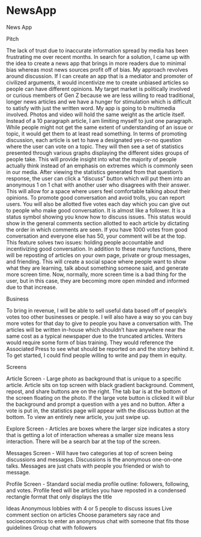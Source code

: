 # NewsApp

News App

Pitch 

The lack of trust due to inaccurate information spread by media has been frustrating me over recent months. In search for a solution, I came up with the idea to create a news app that brings in more readers due to minimal bias whereas most news sources profit off of bias. My approach revolves around discussion. If I can create an app that is a mediator and promoter of civilized arguments, it would incentivize me to create unbiased articles so people can have different opinions. My target market is politically involved or curious members of Gen Z because we are less willing to read traditional, longer news articles and we have a hunger for stimulation which is difficult to satisfy with just the written word. My app is going to b multimedia involved. Photos and video will hold the same weight as the article itself. Instead of a 10 paragraph article, I am limiting myself to just one paragraph. While people might not get the same extent of understanding of an issue or topic, it would get them to at least read something. In terms of promoting discussion, each article is set to have a designated yes-or-no question where the user can vote on a topic. They will then see a set of statistics presented through various graphs displaying the different sides groups of people take. This will provide insight into what the majority of people actually think instead of an emphasis on extremes which is commonly seen in our media. After viewing the statistics generated from that question’s response, the user can click a “discuss” button which will put them into an anonymous 1 on 1 chat with another user who disagrees with their answer. This will allow for a space where users feel comfortable talking about their opinions. To promote good conversation and avoid trolls, you can report users. You will also be allotted five votes each day which you can give out to people who make good conversation. It is almost like a follower. It is a status symbol showing you know how to discuss issues. This status would show in the general comments section allotted to each article by dictating the order in which comments are seen. If you have 1000 votes from good conversation and everyone else has 50, your comment will be at the top. This feature solves two issues: holding people accountable and incentivizing good conversation. In addition to these many functions, there will be reposting of articles on your own page, private or group messages, and friending. This will create a social space where people want to show what they are learning, talk about something someone said, and generate more screen time. Now, normally, more screen time is a bad thing for the user, but in this case, they are becoming more open minded and informed due to that increase.

Business

To bring in revenue, I will be able to sell useful data based off of people’s votes too other businesses or people.  I will also have a way so you can buy more votes for that day to give to people you have a conversation with. 
The articles will be written in-house which shouldn’t have anywhere near the same cost as a typical newspaper due to the truncated articles. Writers would require some form of bias training. They would reference the Associated Press to see what should be reported on and the story behind it. To get started, I could find people willing to write and pay them in equity.

Screens

Article Screen - Large photo as background that is unique to a specific article. Article sits on top screen with black gradient background. Comment, repost, and share buttons are on the right. The tab bar is at the bottom of the screen floating on the photo. If the large vote button is clicked it will blur the background and prompt a question with a yes and no button. After a vote is put in, the statistics page will appear with the discuss button at the bottom. To view an entirely new article, you just swipe up.

Explore Screen - Articles are boxes where the larger size indicates a story that is getting a lot of interaction whereas a smaller size means less interaction. There will be a search bar at the top of the screen.

Messages Screen - Will have two categories at top of screen being discussions and messages. Discussions is the anonymous one-on-one talks. Messages are just chats with people you friended or wish to message.

Profile Screen - Standard social media profile outline: followers, following, and votes. Profile feed will be articles you have reposted in a condensed rectangle format that only displays the title

Ideas
Anonymous lobbies with 4 or 5 people to discuss issues
Live comment section on articles
Choose parameters say race and socioeconomics to enter an anonymous chat with someone that fits those guidelines
Group chat with followers




